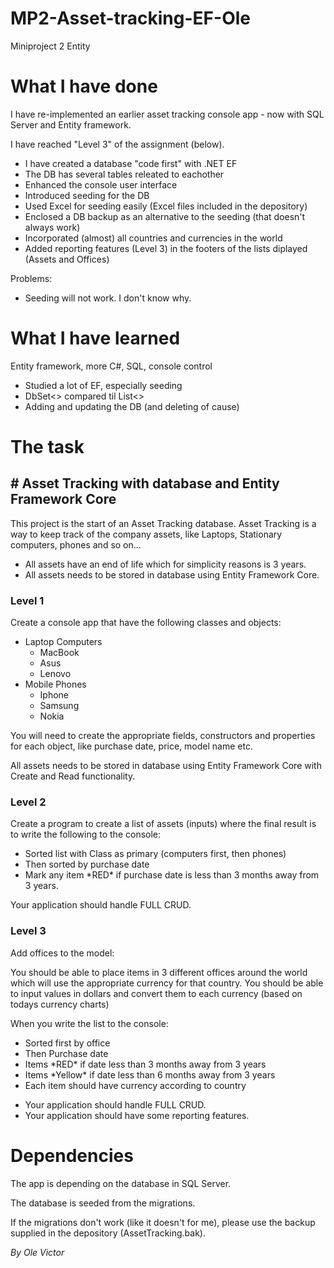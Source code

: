 # MP2-Asset-tracking-EF-Ole
Miniproject 2 Entity

<h1>What I have done</h1>

I have re-implemented an earlier asset tracking console app - now with SQL Server and Entity framework.

I have reached "Level 3" of the assignment (below).

<ul>
<li>I have created a database "code first" with .NET EF
<li>The DB has several tables releated to eachother
<li>Enhanced the console user interface
<li>Introduced seeding for the DB
<li>Used Excel for seeding easily (Excel files included in the depository)
<li>Enclosed a DB backup as an alternative to the seeding (that doesn't always work)
<li>Incorporated (almost) all countries and currencies in the world
<li>Added reporting features (Level 3) in the footers of the lists diplayed (Assets and Offices)
</ul>

Problems:
<ul>
<li>Seeding will not work. I don't know why.
</ul>


<h1>What I have learned</h1>

Entity framework, more C#, SQL, console control
<ul>
<li>Studied a lot of EF, especially seeding
<li>DbSet<> compared til List<>
<li>Adding and updating the DB (and deleting of cause)
</ul>

<h1>The task</h1>

<h2># Asset Tracking with database and Entity Framework Core</h2>
This project is the start of an Asset Tracking database.
Asset Tracking is a way to keep track of the company assets, like Laptops, Stationary computers, phones and so
on...
<ul>
<li>All assets have an end of life which for simplicity reasons is 3 years.
<li>All assets needs to be stored in database using Entity Framework Core.
</ul>

<h3>Level 1</h3>
Create a console app that have the following classes and objects:
<ul>
<li>Laptop Computers
<ul>
<li>MacBook
<li>Asus
<li>Lenovo
</ul>
<li>Mobile Phones
<ul>
<li>Iphone
<li>Samsung
<li>Nokia
</ul>
</ul>
You will need to create the appropriate fields, constructors and properties for each object, like purchase date,
price, model name etc.

All assets needs to be stored in database using Entity Framework Core with Create and Read functionality.

<h3>Level 2</h3>
Create a program to create a list of assets (inputs) where the final result is to write the following to the console:
<ul>
<li>Sorted list with Class as primary (computers first, then phones)
<li>Then sorted by purchase date
<li>Mark any item *RED* if purchase date is less than 3 months away from 3 years.
</ul>
Your application should handle FULL CRUD.

<h3>Level 3</h3>
Add offices to the model:

You should be able to place items in 3 different offices around the world which will use the appropriate currency
for that country. You should be able to input values in dollars and convert them to each currency (based on
todays currency charts)

When you write the list to the console:
<ul>
<li>Sorted first by office
<li>Then Purchase date
<li>Items *RED* if date less than 3 months away from 3 years
<li>Items *Yellow* if date less than 6 months away from 3 years
<li>Each item should have currency according to country
</ul>

<ul>
<li>Your application should handle FULL CRUD.
<li>Your application should have some reporting features.
</ul>

<h1>Dependencies</h1>

The app is depending on the database in SQL Server.

The database is seeded from the migrations.

If the migrations don't work (like it doesn't for me), please use the backup supplied in the depository (AssetTracking.bak).

<i>By Ole Victor</i>
